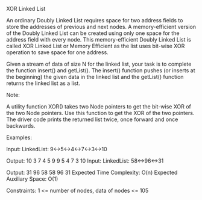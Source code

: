 XOR Linked List

An ordinary Doubly Linked List requires space for two address fields to store the addresses of previous and next nodes. A memory-efficient version of the Doubly Linked List can be created using only one space for the address field with every node. This memory-efficient Doubly Linked List is called XOR Linked List or Memory Efficient as the list uses bit-wise XOR operation to save space for one address.

Given a stream of data of size N for the linked list, your task is to complete the function insert() and getList(). The insert() function pushes (or inserts at the beginning) the given data in the linked list and the getList()  function returns the linked list as a list.

Note:

A utility function XOR() takes two Node pointers to get the bit-wise XOR of the two Node pointers. Use this function to get the XOR of the two pointers.
The driver code prints the returned list twice, once forward and once backwards.

Examples:

Input:
LinkedList: 9<->5<->4<->7<->3<->10

Output:
10 3 7 4 5 9
9 5 4 7 3 10
Input:
LinkedList: 58<->96<->31

Output:
31 96 58
58 96 31
Expected Time Complexity: O(n)
Expected Auxiliary Space: O(1)

Constraints:
1 <= number of nodes, data of nodes <= 105

